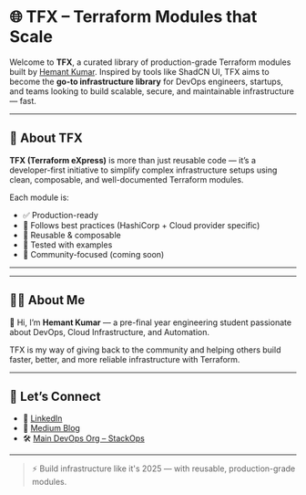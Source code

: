 # 🌐 TFX – Terraform Modules that Scale

Welcome to **TFX**, a curated library of production-grade Terraform modules built by [Hemant Kumar](https://github.com/HATAKEkakshi). Inspired by tools like ShadCN UI, TFX aims to become the **go-to infrastructure library** for DevOps engineers, startups, and teams looking to build scalable, secure, and maintainable infrastructure — fast.

---

## 🚀 About TFX

**TFX (Terraform eXpress)** is more than just reusable code — it’s a developer-first initiative to simplify complex infrastructure setups using clean, composable, and well-documented Terraform modules.

Each module is:

- ✅ Production-ready
- 🧱 Follows best practices (HashiCorp + Cloud provider specific)
- 🔁 Reusable & composable
- 🧪 Tested with examples
- 💬 Community-focused (coming soon)

---

---

## 🙋‍♂️ About Me

👋 Hi, I’m **Hemant Kumar** — a pre-final year engineering student passionate about DevOps, Cloud Infrastructure, and Automation.

TFX is my way of giving back to the community and helping others build faster, better, and more reliable infrastructure with Terraform.

---



## 📣 Let’s Connect

- 🔗 [LinkedIn]((https://www.linkedin.com/in/hemant-kumar-461867281/))
- 🧠 [Medium Blog]([https://medium.com/@yourusername](https://medium.com/@hemantkumarhk))
- 🛠 [Main DevOps Org – StackOps]((https://github.com/StackOps-From-Idea-to-Reality))

---

> ⚡ Build infrastructure like it's 2025 — with reusable, production-grade modules.

